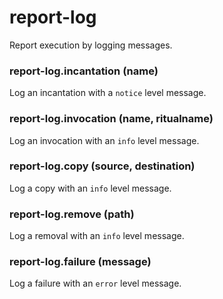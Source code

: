 # report-log

Report execution by logging messages.

### report-log.incantation (name)

Log an incantation with a `notice` level message.

### report-log.invocation (name, ritualname)

Log an invocation with an `info` level message.

### report-log.copy (source, destination)

Log a copy with an `info` level message.

### report-log.remove (path)

Log a removal with an `info` level message.

### report-log.failure (message)

Log a failure with an `error` level message.

